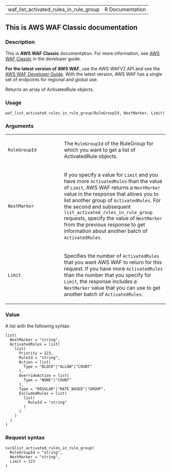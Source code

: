 <table style="width: 100%;">
<tbody>
<tr class="odd">
<td>waf_list_activated_rules_in_rule_group</td>
<td style="text-align: right;">R Documentation</td>
</tr>
</tbody>
</table>

## This is AWS WAF Classic documentation

### Description

This is **AWS WAF Classic** documentation. For more information, see
[AWS WAF
Classic](https://docs.aws.amazon.com/waf/latest/developerguide/classic-waf-chapter.html)
in the developer guide.

**For the latest version of AWS WAF**, use the AWS WAFV2 API and see the
[AWS WAF Developer
Guide](https://docs.aws.amazon.com/waf/latest/developerguide/waf-chapter.html).
With the latest version, AWS WAF has a single set of endpoints for
regional and global use.

Returns an array of ActivatedRule objects.

### Usage

    waf_list_activated_rules_in_rule_group(RuleGroupId, NextMarker, Limit)

### Arguments

<table>
<colgroup>
<col style="width: 35%" />
<col style="width: 65%" />
</colgroup>
<tbody>
<tr class="odd">
<td><code
id="waf_list_activated_rules_in_rule_group_:_RuleGroupId">RuleGroupId</code></td>
<td><p>The <code>RuleGroupId</code> of the RuleGroup for which you want
to get a list of ActivatedRule objects.</p></td>
</tr>
<tr class="even">
<td><code
id="waf_list_activated_rules_in_rule_group_:_NextMarker">NextMarker</code></td>
<td><p>If you specify a value for <code>Limit</code> and you have more
<code>ActivatedRules</code> than the value of <code>Limit</code>, AWS
WAF returns a <code>NextMarker</code> value in the response that allows
you to list another group of <code>ActivatedRules</code>. For the second
and subsequent <code>list_activated_rules_in_rule_group</code> requests,
specify the value of <code>NextMarker</code> from the previous response
to get information about another batch of
<code>ActivatedRules</code>.</p></td>
</tr>
<tr class="odd">
<td><code
id="waf_list_activated_rules_in_rule_group_:_Limit">Limit</code></td>
<td><p>Specifies the number of <code>ActivatedRules</code> that you want
AWS WAF to return for this request. If you have more
<code>ActivatedRules</code> than the number that you specify for
<code>Limit</code>, the response includes a <code>NextMarker</code>
value that you can use to get another batch of
<code>ActivatedRules</code>.</p></td>
</tr>
</tbody>
</table>

### Value

A list with the following syntax:

    list(
      NextMarker = "string",
      ActivatedRules = list(
        list(
          Priority = 123,
          RuleId = "string",
          Action = list(
            Type = "BLOCK"|"ALLOW"|"COUNT"
          ),
          OverrideAction = list(
            Type = "NONE"|"COUNT"
          ),
          Type = "REGULAR"|"RATE_BASED"|"GROUP",
          ExcludedRules = list(
            list(
              RuleId = "string"
            )
          )
        )
      )
    )

### Request syntax

    svc$list_activated_rules_in_rule_group(
      RuleGroupId = "string",
      NextMarker = "string",
      Limit = 123
    )
